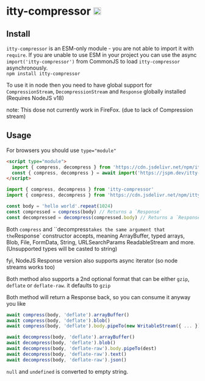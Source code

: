# itty-compressor <img src="https://user-images.githubusercontent.com/1148376/183421896-8fea5bef-6d32-4f49-ab6c-f2fe7e6ac4ab.svg" width="20px" height="20px" title="This package contains built-in JSDoc declarations (...works as equally well as d.ts)" alt="JSDoc icon, indicating that this package has built-in type declarations">


## Install

`itty-compressor` is an ESM-only module - you are not able to import it with `require`. If you are unable to use ESM in your project you can use the async `import('itty-compressor')` from CommonJS to load `itty-compressor` asynchronously.<br>
`npm install itty-compressor`

To use it in node then you need to have global support for `CompressionStream`,
`DecompressionStream` and `Response` globally installed (Requires NodeJS v18)

note: This dose not currently work in FireFox. (due to lack of Compression stream)

## Usage

For browsers you should use `type="module"`
```html
<script type="module">
  import { compress, decompress } from 'https://cdn.jsdelivr.net/npm/itty-compressor'
  const { compress, decompress } = await import('https://jspm.dev/itty-compressor')
</script>
```

```js
import { compress, decompress } from 'itty-compressor'
import { compress, decompress } from 'https://cdn.jsdelivr.net/npm/itty-compressor'

const body = 'hello world'.repeat(1024)
const compressed = compress(body) // Returns a `Response`
const decompressed = decompress(compressed.body) // Returns a `Response`
```

Both `compress` and ``decompress` takes the same argument that the `Response`
constructor accepts, meaning ArrayBuffer, typed arrays, Blob, File, FormData,
String, URLSearchParams ReadableStream and more. (Unsupported types will be casted to string)<br>

fyi, NodeJS Response version also supports async iterator (so node streams works too)

Both method also supports a 2nd optional format that can be either
`gzip`, `deflate` or `deflate-raw`. it defaults to `gzip`

Both method will return a Response back, so you can consume it anyway you like

```js
await compress(body, 'deflate').arrayBuffer()
await compress(body, 'deflate').blob()
await compress(body, 'deflate').body.pipeTo(new WritableStream({ ... }))

await decompress(body, 'deflate').arrayBuffer()
await decompress(body, 'deflate').blob()
await decompress(body, 'deflate-raw').body.pipeTo(dest)
await decompress(body, 'deflate-raw').text()
await decompress(body, 'deflate-raw').json()
```

`null` and `undefined` is converted to empty string.
